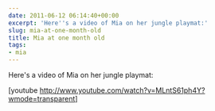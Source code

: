 ```yaml
---
date: 2011-06-12 06:14:40+00:00
excerpt: 'Here''s a video of Mia on her jungle playmat:'
slug: mia-at-one-month-old
title: Mia at one month old
tags:
- mia
---
```


Here's a video of Mia on her jungle playmat: 

[youtube http://www.youtube.com/watch?v=MLntS61ph4Y?wmode=transparent]
